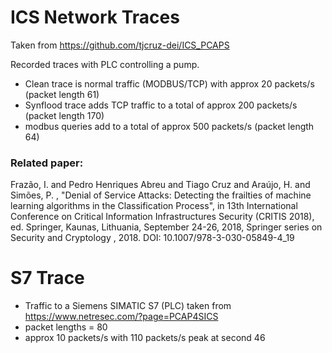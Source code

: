 # ICS Network Traces
Taken from https://github.com/tjcruz-dei/ICS_PCAPS

Recorded traces with PLC controlling a pump. 
- Clean trace is normal traffic (MODBUS/TCP) with approx 20 packets/s (packet length 61) 
- Synflood trace adds TCP traffic to a total of approx 200 packets/s (packet length 170)
- modbus queries add to a total of approx 500 packets/s (packet length 64)

### Related paper: 
Frazão, I. and Pedro Henriques Abreu and Tiago Cruz and Araújo, H. and Simões, P. , "Denial of Service Attacks: Detecting the frailties of machine learning algorithms in the Classification Process", in 13th International Conference on Critical Information Infrastructures Security (CRITIS 2018), ed. Springer, Kaunas, Lithuania, September 24-26, 2018, Springer series on Security and Cryptology , 2018. DOI: 10.1007/978-3-030-05849-4_19

# S7 Trace
- Traffic to a Siemens SIMATIC S7 (PLC) taken from https://www.netresec.com/?page=PCAP4SICS
- packet lengths = 80
- approx 10 packets/s with 110 packets/s peak at second 46
